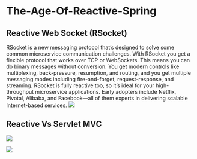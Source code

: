 # The-Age-Of-Reactive-Spring

## Reactive Web Socket (RSocket)
RSocket is a new messaging protocol that’s designed to solve some common microservice communication challenges. With RSocket you get a flexible protocol that works over TCP or WebSockets. This means you can do binary messages without conversion. You get modern controls like multiplexing, back-pressure, resumption, and routing, and you get multiple messaging modes including fire-and-forget, request-response, and streaming. RSocket is fully reactive too, so it’s ideal for your high-throughput microservice applications. Early adopters include Netflix, Pivotal, Alibaba, and Facebook—all of them experts in delivering scalable Internet-based services.
![](https://miro.medium.com/max/2380/1*Upq6ai-8ohJEDsi4rjJhZA.png)

## Reactive Vs Servlet MVC
![](https://res.infoq.com/news/2017/12/servlet-reactive-stack/en/resources/1Screen%20Shot%202017-11-30%20at%2011.06.16%20AM-1512084131925.png)

![](https://static.packt-cdn.com/products/9781788995979/graphics/d2af6e5b-5d26-448d-b54c-64b42d307736.png)
